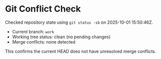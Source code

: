 # Git Conflict Check

Checked repository state using `git status -sb` on 2025-10-01 15:50:46Z.

- Current branch: `work`
- Working tree status: clean (no pending changes)
- Merge conflicts: none detected

This confirms the current HEAD does not have unresolved merge conflicts.
